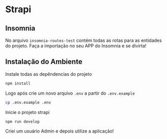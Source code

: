 # Strapi

## Insomnia

No arquivo `insomnia-routes-test` contém todas as rotas para as entidades do projeto. Faça a importação no seu APP do Insomnia e se divirta!

## Instalação do Ambiente

Instale todas as depêndencias do projeto

```bash
npm install
```

Logo após crie um novo arquivo `.env` a partir do `.env.example`

```bash
cp .env.example .env
```

Inicie o projeto strapi

```bash
npm run develop
```

Criei um usuário Admin e depois utilize a aplicação!
